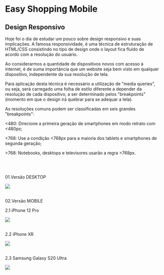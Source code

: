 <h1> Easy Shopping Mobile </h1>

<h2> Design Responsivo</h2>

<p>
Hoje foi o dia de estudar um pouco sobre design responsivo e suas implicações. A famosa responsividade, é uma técnica de estruturação de HTML/CSS consistindo no tipo de design onde o layout fica fluído de acordo com a resolução do usuário.

Ao considerarmos a quantidade de dispositivos novos com acesso à internet, é de suma importância que um website seja bem visto em qualquer dispositivo, independente da sua resolução de tela.

Para aplicação desta técnica é necessário a utilização de "media queries", ou seja, será carregado uma folha de estilo diferente a depender da resolução de cada dispositivo, a ser determinado pelos "breakpoints" (momento em que o design irá quebrar para se adequar a tela).

As resoluções comuns podem ser classificadas em seis grandes "breakpoints":

<480: Direcione a primeira geração de smartphones em modo retrato com <480px;

<768: Use a condição <768px para a maioria dos tablets e smartphones de segunda geração;

<p> >768: Notebooks, desktops e televisores usarão a regra >768px. </p>

  
</p>

<br>
<br> 
<p>01.Versão DESKTOP</p>
<img src="https://github.com/fernandescarlas/easy-shopping-mobile/blob/master/assets/desktop.png?raw=true" />


<br>
<br> 
<p>02.Versão MOBILE</p>
  
  <p> 2.1 iPhone 12 Pro</p>
<img src="https://github.com/fernandescarlas/easy-shopping-mobile/blob/master/assets/iphone12pro.png?raw=true" />

<br>
<br>
  <p> 2.2 iPhone XR</p>
<img src="https://github.com/fernandescarlas/easy-shopping-mobile/blob/master/assets/iphoneXR.png?raw=true" />

<br>
<br>
  <p> 2.3 Samsung Galaxy S20 Ultra</p>
<img src="https://github.com/fernandescarlas/easy-shopping-mobile/blob/master/assets/galaxyS20ultra.png?raw=true" />



